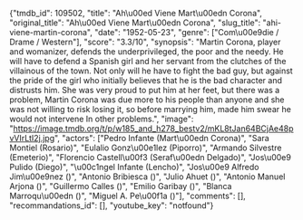 {"tmdb_id": 109502, "title": "Ah\u00ed Viene Mart\u00edn Corona", "original_title": "Ah\u00ed Viene Mart\u00edn Corona", "slug_title": "ahi-viene-martin-corona", "date": "1952-05-23", "genre": ["Com\u00e9die / Drame / Western"], "score": "3.3/10", "synopsis": "Martin Corona, player and womanizer, defends the underprivileged, the poor and the needy. He will have to defend a Spanish girl and her servant from the clutches of the villainous of the town. Not only will he have to fight the bad guy, but against the pride of the girl who initially believes that he is the bad character and distrusts him. She was very proud to put him at her feet, but there was a problem, Martin Corona was due more to his people than anyone and she was not willing to risk losing it, so before marrying him, made him swear he would not intervene In other problems.", "image": "https://image.tmdb.org/t/p/w185_and_h278_bestv2/mKL8tJan64BCjAe48pvVIrLtI2j.jpg", "actors": ["Pedro Infante (Mart\u00edn Corona)", "Sara Montiel (Rosario)", "Eulalio Gonz\u00e1lez (Piporro)", "Armando Silvestre (Emeterio)", "Florencio Castell\u00f3 (Seraf\u00edn Delgado)", "Jos\u00e9 Pulido (Diego)", "\u00c1ngel Infante (Lencho)", "Jos\u00e9 Alfredo Jim\u00e9nez ()", "Antonio Bribiesca ()", "Julio Ahuet ()", "Antonio Manuel Arjona ()", "Guillermo Calles ()", "Emilio Garibay ()", "Blanca Marroqu\u00edn ()", "Miguel A. Pe\u00f1a ()"], "comments": [], "recommandations_id": [], "youtube_key": "notfound"}